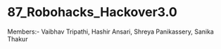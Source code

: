 # 87_Robohacks_Hackover3.0
Members:- Vaibhav Tripathi, Hashir Ansari, Shreya Panikassery, Sanika Thakur

